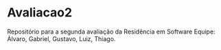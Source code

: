 # Avaliacao2
Repositório para a segunda avaliação da Residência em Software
Equipe: Álvaro, Gabriel, Gustavo, Luiz, Thiago.
